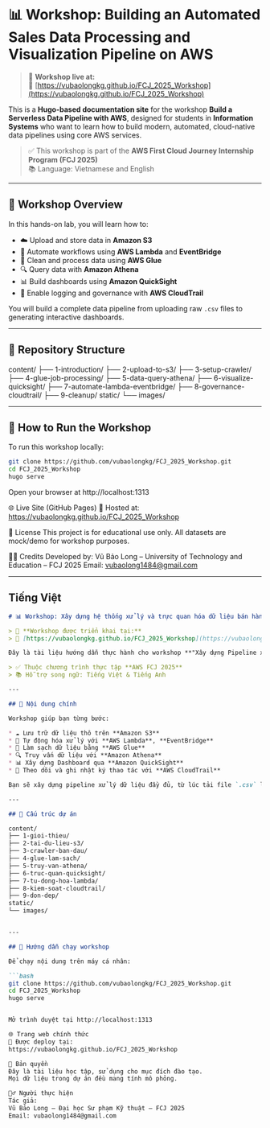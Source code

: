 # 📊 Workshop: Building an Automated Sales Data Processing and Visualization Pipeline on AWS

> 📘 **Workshop live at:**  
> 🔗 [https://vubaolongkg.github.io/FCJ_2025_Workshop](https://vubaolongkg.github.io/FCJ_2025_Workshop)

This is a **Hugo-based documentation site** for the workshop **Build a Serverless Data Pipeline with AWS**, designed for students in **Information Systems** who want to learn how to build modern, automated, cloud-native data pipelines using core AWS services.

> ✅ This workshop is part of the **AWS First Cloud Journey Internship Program (FCJ 2025)**  
> 📚 Language: Vietnamese and English

---

## 📌 Workshop Overview

In this hands-on lab, you will learn how to:

* ☁️ Upload and store data in **Amazon S3**
* 🔁 Automate workflows using **AWS Lambda** and **EventBridge**
* 🧹 Clean and process data using **AWS Glue**
* 🔍 Query data with **Amazon Athena**
* 📊 Build dashboards using **Amazon QuickSight**
* 🔐 Enable logging and governance with **AWS CloudTrail**

You will build a complete data pipeline from uploading raw `.csv` files to generating interactive dashboards.

---

## 📂 Repository Structure

content/
├── 1-introduction/
├── 2-upload-to-s3/
├── 3-setup-crawler/
├── 4-glue-job-processing/
├── 5-data-query-athena/
├── 6-visualize-quicksight/
├── 7-automate-lambda-eventbridge/
├── 8-governance-cloudtrail/
├── 9-cleanup/
static/
└── images/


---

## 🚀 How to Run the Workshop

To run this workshop locally:

```bash
git clone https://github.com/vubaolongkg/FCJ_2025_Workshop.git
cd FCJ_2025_Workshop
hugo serve
```
Open your browser at http://localhost:1313

🌐 Live Site (GitHub Pages)
📌 Hosted at:
https://vubaolongkg.github.io/FCJ_2025_Workshop

📄 License
This project is for educational use only.
All datasets are mock/demo for workshop purposes.

🙇‍♂️ Credits
Developed by:
Vũ Bảo Long – University of Technology and Education – FCJ 2025
Email: vubaolong1484@gmail.com


---

## Tiếng Việt

```markdown
# 📊 Workshop: Xây dựng hệ thống xử lý và trực quan hóa dữ liệu bán hàng tự động trên nền tảng AWS

> 📘 **Workshop được triển khai tại:**  
> 🔗 [https://vubaolongkg.github.io/FCJ_2025_Workshop](https://vubaolongkg.github.io/FCJ_2025_Workshop)

Đây là tài liệu hướng dẫn thực hành cho workshop **"Xây dựng Pipeline xử lý dữ liệu tự động với AWS"**, nằm trong chương trình thực tập **AWS First Cloud Journey (FCJ 2025)** dành cho sinh viên ngành **Hệ thống thông tin**.

> ✅ Thuộc chương trình thực tập **AWS FCJ 2025**  
> 📚 Hỗ trợ song ngữ: Tiếng Việt & Tiếng Anh

---

## 📌 Nội dung chính

Workshop giúp bạn từng bước:

* ☁️ Lưu trữ dữ liệu thô trên **Amazon S3**
* 🔁 Tự động hóa xử lý với **AWS Lambda**, **EventBridge**
* 🧹 Làm sạch dữ liệu bằng **AWS Glue**
* 🔍 Truy vấn dữ liệu với **Amazon Athena**
* 📊 Xây dựng Dashboard qua **Amazon QuickSight**
* 🔐 Theo dõi và ghi nhật ký thao tác với **AWS CloudTrail**

Bạn sẽ xây dựng pipeline xử lý dữ liệu đầy đủ, từ lúc tải file `.csv` lên cho đến phân tích và hiển thị báo cáo trực quan.

---

## 📂 Cấu trúc dự án

content/
├── 1-gioi-thieu/
├── 2-tai-du-lieu-s3/
├── 3-crawler-ban-dau/
├── 4-glue-lam-sach/
├── 5-truy-van-athena/
├── 6-truc-quan-quicksight/
├── 7-tu-dong-hoa-lambda/
├── 8-kiem-soat-cloudtrail/
├── 9-don-dep/
static/
└── images/


---

## 🚀 Hướng dẫn chạy workshop

Để chạy nội dung trên máy cá nhân:

```bash
git clone https://github.com/vubaolongkg/FCJ_2025_Workshop.git
cd FCJ_2025_Workshop
hugo serve


Mở trình duyệt tại http://localhost:1313

🌐 Trang web chính thức
📌 Được deploy tại:
https://vubaolongkg.github.io/FCJ_2025_Workshop

📄 Bản quyền
Đây là tài liệu học tập, sử dụng cho mục đích đào tạo.
Mọi dữ liệu trong dự án đều mang tính mô phỏng.

🙇‍♂️ Người thực hiện
Tác giả:
Vũ Bảo Long – Đại học Sư phạm Kỹ thuật – FCJ 2025
Email: vubaolong1484@gmail.com

